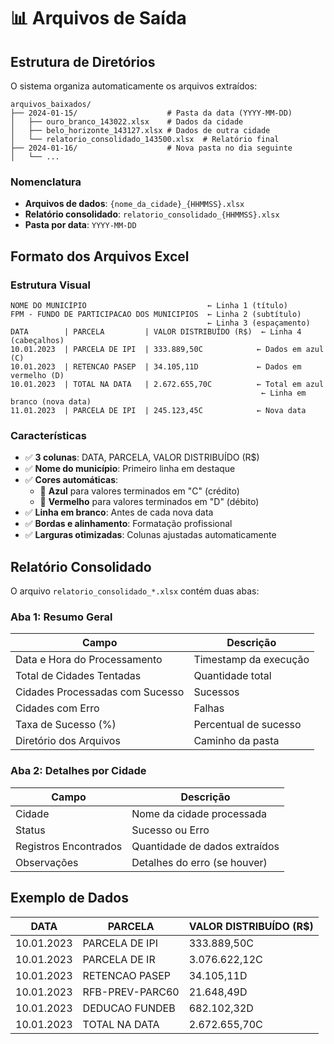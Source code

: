 # 📊 Arquivos de Saída

## Estrutura de Diretórios

O sistema organiza automaticamente os arquivos extraídos:

```
arquivos_baixados/
├── 2024-01-15/                    # Pasta da data (YYYY-MM-DD)
│   ├── ouro_branco_143022.xlsx    # Dados da cidade
│   ├── belo_horizonte_143127.xlsx # Dados de outra cidade
│   └── relatorio_consolidado_143500.xlsx  # Relatório final
├── 2024-01-16/                    # Nova pasta no dia seguinte
│   └── ...
```

### Nomenclatura

- **Arquivos de dados**: `{nome_da_cidade}_{HHMMSS}.xlsx`
- **Relatório consolidado**: `relatorio_consolidado_{HHMMSS}.xlsx`
- **Pasta por data**: `YYYY-MM-DD`

## Formato dos Arquivos Excel

### Estrutura Visual

```
NOME DO MUNICÍPIO                           ← Linha 1 (título)
FPM - FUNDO DE PARTICIPACAO DOS MUNICIPIOS  ← Linha 2 (subtítulo)
                                            ← Linha 3 (espaçamento)
DATA        | PARCELA         | VALOR DISTRIBUÍDO (R$)  ← Linha 4 (cabeçalhos)
10.01.2023  | PARCELA DE IPI  | 333.889,50C            ← Dados em azul (C)
10.01.2023  | RETENCAO PASEP  | 34.105,11D             ← Dados em vermelho (D)
10.01.2023  | TOTAL NA DATA   | 2.672.655,70C          ← Total em azul
                                                        ← Linha em branco (nova data)
11.01.2023  | PARCELA DE IPI  | 245.123,45C            ← Nova data
```

### Características

- ✅ **3 colunas**: DATA, PARCELA, VALOR DISTRIBUÍDO (R$)
- ✅ **Nome do município**: Primeiro linha em destaque
- ✅ **Cores automáticas**: 
  - 🔵 **Azul** para valores terminados em "C" (crédito)
  - 🔴 **Vermelho** para valores terminados em "D" (débito)
- ✅ **Linha em branco**: Antes de cada nova data
- ✅ **Bordas e alinhamento**: Formatação profissional
- ✅ **Larguras otimizadas**: Colunas ajustadas automaticamente

## Relatório Consolidado

O arquivo `relatorio_consolidado_*.xlsx` contém duas abas:

### Aba 1: Resumo Geral
| Campo | Descrição |
|-------|-----------|
| Data e Hora do Processamento | Timestamp da execução |
| Total de Cidades Tentadas | Quantidade total |
| Cidades Processadas com Sucesso | Sucessos |
| Cidades com Erro | Falhas |
| Taxa de Sucesso (%) | Percentual de sucesso |
| Diretório dos Arquivos | Caminho da pasta |

### Aba 2: Detalhes por Cidade
| Campo | Descrição |
|-------|-----------|
| Cidade | Nome da cidade processada |
| Status | Sucesso ou Erro |
| Registros Encontrados | Quantidade de dados extraídos |
| Observações | Detalhes do erro (se houver) |

## Exemplo de Dados

| DATA       | PARCELA         | VALOR DISTRIBUÍDO (R$) |
|------------|-----------------|------------------------|
| 10.01.2023 | PARCELA DE IPI  | 333.889,50C           |
| 10.01.2023 | PARCELA DE IR   | 3.076.622,12C         |
| 10.01.2023 | RETENCAO PASEP  | 34.105,11D            |
| 10.01.2023 | RFB-PREV-PARC60 | 21.648,49D            |
| 10.01.2023 | DEDUCAO FUNDEB  | 682.102,32D           |
| 10.01.2023 | TOTAL NA DATA   | 2.672.655,70C         | 